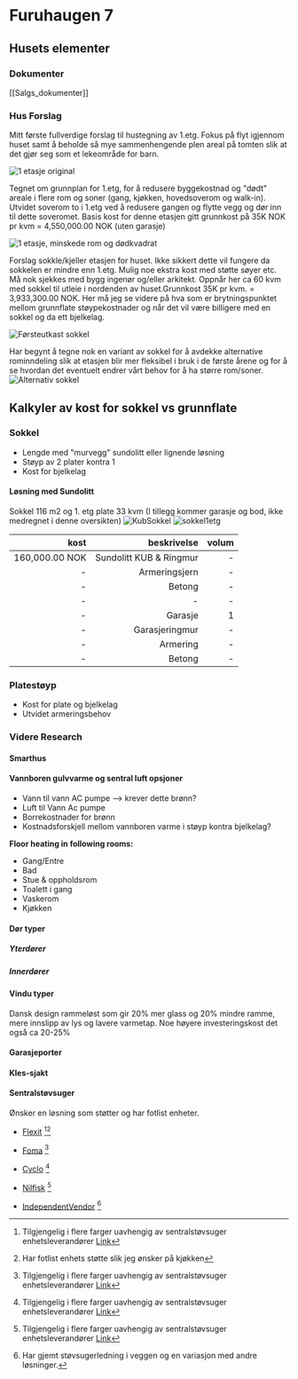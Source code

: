# Furuhaugen 7

## Husets elementer

### Dokumenter
[[Salgs_dokumenter]] 

### Hus Forslag

Mitt første fullverdige forslag til hustegning av 1.etg. Fokus på flyt igjennom huset samt å beholde så mye sammenhengende plen areal på tomten slik at det gjør seg som et lekeområde for barn.

![1 etasje original](https://github.com/Killeck/killeck.github.io/blob/main/images/floor1house1.png?raw=true)

Tegnet om grunnplan for 1.etg, for å redusere byggekostnad og "dødt" areale i flere rom og soner (gang, kjøkken, hovedsoverom og walk-in). Utvidet soverom to i 1.etg ved å redusere gangen og flytte vegg og dør inn til dette soveromet. Basis kost for denne etasjen gitt grunnkost på 35K NOK pr kvm = 4,550,000.00  NOK (uten garasje)

![1 etasje, minskede rom og dødkvadrat](https://github.com/Killeck/killeck.github.io/blob/main/images/floorplan1house2.JPG?raw=true)

Forslag sokkle/kjeller etasjen for huset. Ikke sikkert dette vil fungere da sokkelen er mindre enn 1.etg. Mulig noe ekstra kost med støtte søyer etc. Må nok sjekkes med bygg ingenør og/eller arkitekt. Oppnår her ca 60 kvm med sokkel til utleie i nordenden av huset.Grunnkost 35K pr kvm. = 3,933,300.00 NOK. Her må jeg se videre på hva som er brytningspunktet mellom grunnflate støypekostnader og når det vil være billigere med en sokkel og da ett bjelkelag.

![Førsteutkast sokkel](https://github.com/Killeck/killeck.github.io/blob/main/images/floorplan0house1.JPG?raw=true)

Har begynt å tegne nok en variant av sokkel for å avdekke alternative rominndeling slik at etasjen blir mer fleksibel i bruk i de første årene og for å se hvordan det eventuelt endrer vårt behov for å ha større rom/soner. 
![Alternativ sokkel](https://github.com/Killeck/killeck.github.io/blob/main/images/alternative_basement.JPG?raw=true)

## Kalkyler av kost for sokkel vs grunnflate

### Sokkel
- Lengde med "murvegg" sundolitt eller lignende løsning
- Støyp av 2 plater kontra 1
- Kost for bjelkelag

#### Løsning med Sundolitt

Sokkel 116 m2 og 1. etg plate 33 kvm (I tillegg kommer garasje og bod, ikke medregnet i denne oversikten)
![KubSokkel](https://github.com/Killeck/killeck.github.io/blob/main/images/KubSokkel.png?raw=true)
![sokkel1etg](https://github.com/Killeck/killeck.github.io/blob/main/images/sokkelog1etg.png?raw=true)

kost|beskrivelse|volum
---:|--:|---:
160,000.00 NOK| Sundolitt KUB &  Ringmur | -
-| Armeringsjern | -
-| Betong | -
-|-|-
-| Garasje | 1
-| Garasjeringmur| -
-| Armering | -
-| Betong | - 

### Platestøyp
- Kost for plate og bjelkelag
- Utvidet armeringsbehov

### Videre Research

#### **Smarthus**

#### **Vannboren gulvvarme og sentral luft opsjoner**
- Vann til vann AC pumpe --> krever dette brønn?
- Luft til Vann Ac pumpe
- Borrekostnader for brønn
- Kostnadsforskjell mellom vannboren varme i støyp kontra bjelkelag?

**Floor heating in following rooms:**
- Gang/Entre
- Bad
- Stue & oppholdsrom
- Toalett i gang
- Vaskerom
- Kjøkken

#### **Dør typer**

##### Yterdører
##### Innerdører

#### **Vindu typer**
Dansk design rammeløst som gir 20% mer glass og 20% mindre ramme, mere innslipp av lys og lavere varmetap. Noe høyere investeringskost det også ca 20-25%

#### **Garasjeporter**

#### **Kles-sjakt**

#### **Sentralstøvsuger**
Ønsker en løsning som støtter og har fotlist enheter.

- [Flexit](https://www.flexit.no/produkter/sentralstovsuger/) [^1][^2]
- [Foma](https://foma.no/) [^1]
- [Cyclo](http://www.cyclovac.no/cyclo-vac.html) [^1]
- [Nilfisk](https://www.nilfisk.com/nb-no/) [^1]

- [IndependentVendor](https://www.sentralstovsugersenteret.no/?gclid=CjwKCAjw4c-ZBhAEEiwAZ105RVxODhrpCNr1ZIkDqLT273lzxcDMRUZ_OnSQz8gLRerTPp7yCGWZchoCxpcQAvD_BwE) [^3]


[^1]: Tilgjengelig i flere farger uavhengig av sentralstøvsuger enhetsleverandører [Link](https://sentralstovsugersenteret.no/butikk/produkter/sugekontakter/vacpan-feieluke)
[^2]: Har fotlist enhets støtte slik jeg ønsker på kjøkken
[^3]: Har gjemt støvsugerledning i veggen og en variasjon med andre løsninger.
